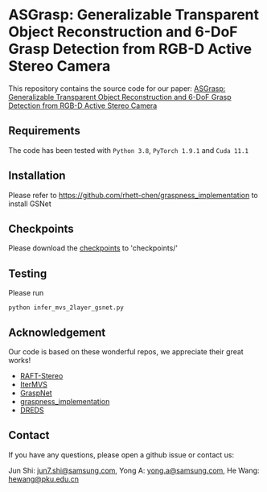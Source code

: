 # ASGrasp: Generalizable Transparent Object Reconstruction and 6-DoF Grasp Detection from RGB-D Active Stereo Camera
This repository contains the source code for our paper:
[ASGrasp: Generalizable Transparent Object Reconstruction and 6-DoF Grasp Detection from RGB-D Active Stereo Camera](https://arxiv.org/pdf/2405.05648.pdf)


## Requirements
The code has been tested with `Python 3.8`, `PyTorch 1.9.1` and `Cuda 11.1`

## Installation
Please refer to https://github.com/rhett-chen/graspness_implementation to install GSNet

## Checkpoints
Please download the [checkpoints](https://drive.google.com/drive/folders/1omayRF-kl_HzkHRs9Ln7Dfn8L7dRUT9S?usp=sharing) to 'checkpoints/'

## Testing
Please run
```
python infer_mvs_2layer_gsnet.py
```

## Acknowledgement
Our code is based on these wonderful repos, we appreciate their great works!

* [RAFT-Stereo](https://github.com/princeton-vl/RAFT-Stereo)
* [IterMVS](https://github.com/FangjinhuaWang/IterMVS)
* [GraspNet](https://github.com/graspnet)
* [graspness_implementation](https://github.com/rhett-chen/graspness_implementation)
* [DREDS](https://github.com/PKU-EPIC/DREDS)

## Contact
If you have any questions, please open a github issue or contact us:

Jun Shi: jun7.shi@samsung.com, Yong A: yong.a@samsung.com, He Wang: hewang@pku.edu.cn

